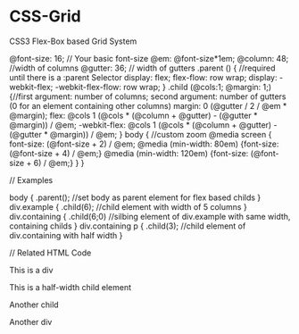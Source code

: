 CSS-Grid
========

CSS3 Flex-Box based Grid System

@font-size: 16; // Your basic font-size
@em: @font-size*1em;
@column: 48; //width of columns
@gutter: 36; // width of gutters
.parent () {  //required until there is a :parent Selector
    display: flex;
    flex-flow: row wrap;
    display: -webkit-flex;
    -webkit-flex-flow: row wrap;
}
.child (@cols:1; @margin: 1;) {//first argument: number of columns; second argument: number of gutters (0 for an element containing other columns)
    margin: 0 (@gutter / 2 / @em * @margin);
    flex: @cols 1 (@cols * (@column + @gutter) - (@gutter * @margin)) / @em;
    -webkit-flex: @cols 1 (@cols * (@column + @gutter) - (@gutter * @margin)) / @em;
}
body { //custom zoom
    @media screen {
    font-size: (@font-size + 2) / @em;
    @media (min-width: 80em) {font-size: (@font-size + 4) / @em;}
    @media (min-width: 120em) {font-size: (@font-size + 6) / @em;}
    }
}

// Examples

body {
    .parent(); //set body as parent element for flex based childs
}
div.example {
    .child(6); //child element with width of 5 columns
}
div.containing {
    .child(6;0) //silbing element of div.example with same width, containing childs
}
div.containing p {
    .child(3); //child element of div.containing with half width
}

// Related HTML Code

<body>
  <div class="example">This is a div</div>
  <div class="containing">
    <p>This is a half-width child element</p>
    <p>Another child</p>
  </div>
  <div class="example">Another div</div>
</body>
